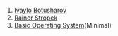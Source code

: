 1. [Ivaylo Botusharov](https://www.youtube.com/@encounter12/videos)
2. [Rainer Stropek](https://www.youtube.com/watch?v=By2HlOKIZxs&t=6s)
3. [Basic Operating System](https://www.youtube.com/watch?v=0uw9tcRBV5A&list=PLkOyyd21mu3b8kzF3xAU5wFTjmWSVGPkl)(Minimal)